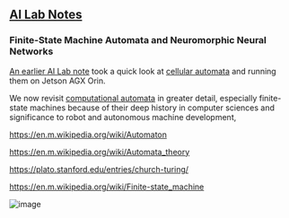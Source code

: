 ## <u>AI Lab Notes</u>

### **Finite-State Machine Automata and Neuromorphic Neural Networks**

[An earlier AI Lab note](https://github.com/rtrelease/Jetson-Symbolics-Neuromorphics/blob/main/GameOfLife.md) took a quick look at [cellular automata](https://plato.stanford.edu/entries/cellular-automata/) and running them on Jetson AGX Orin.  

We now revisit [computational automata](https://en.m.wikipedia.org/wiki/Automata_theory) in greater detail, especially finite-state machines because of their deep history in computer sciences and significance to robot and autonomous machine development, 


https://en.m.wikipedia.org/wiki/Automaton

https://en.m.wikipedia.org/wiki/Automata_theory

https://plato.stanford.edu/entries/church-turing/

https://en.m.wikipedia.org/wiki/Finite-state_machine



![image](https://github.com/user-attachments/assets/273a2cca-b6d2-4bb0-82e4-8b11eca86b43)
